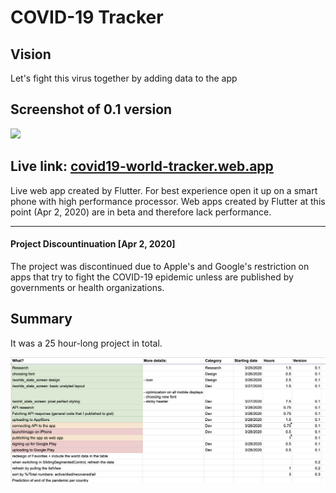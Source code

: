 # COVID-19 Tracker

## Vision

Let's fight this virus together by adding data to the app



## Screenshot of 0.1 version


<img src="README/screenshot.png" width="400" />

## Live link: [covid19-world-tracker.web.app](https://covid19-world-tracker.web.app)
Live web app created by Flutter. For best experience open it up on a smart phone with high performance processor. Web apps created by Flutter at this point (Apr 2, 2020) are in beta and therefore lack performance.

---

#### Project Discountinuation [Apr 2, 2020] 
The project was discontinued due to Apple's and Google's restriction on apps that try to fight the COVID-19 epidemic unless are published by governments or health organizations.

## Summary
It was a 25 hour-long project in total.

![](README/project_hours.png)


 
